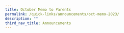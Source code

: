 ```yaml
---
title: October Memo to Parents
permalink: /quick-links/announcements/oct-memo-2023/
description: ""
third_nav_title: Announcements
---
```

